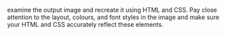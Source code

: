 examine the output image and recreate it using HTML and CSS. Pay close attention to the
layout, colours, and font styles in the image and make sure your HTML and CSS accurately reflect these
elements.
